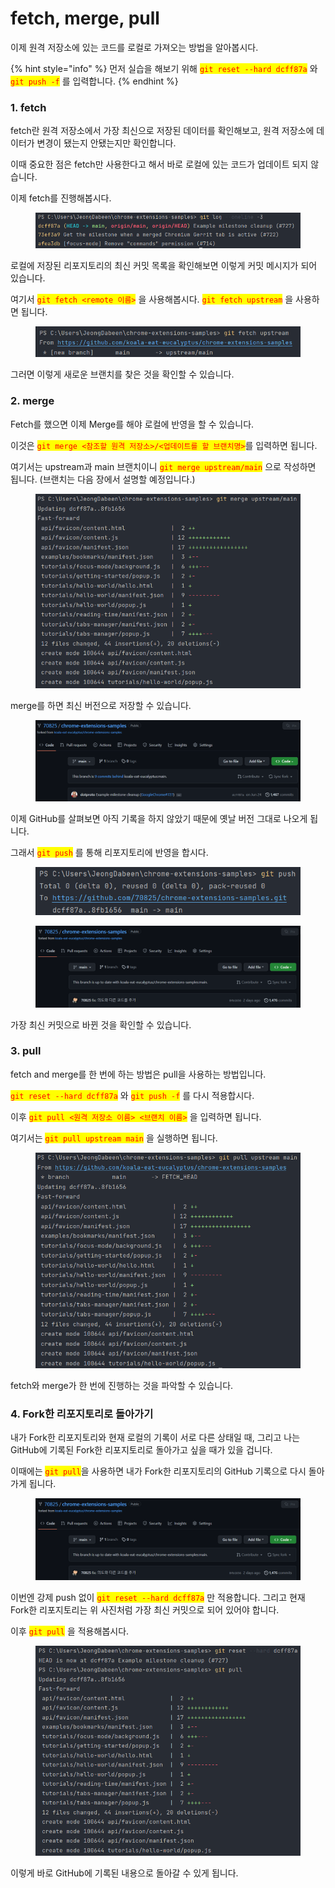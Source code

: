 # fetch, merge, pull

이제 원격 저장소에 있는 코드를 로컬로 가져오는 방법을 알아봅시다.

{% hint style="info" %}
먼저 실습을 해보기 위해 <mark style="color:red;">`git reset --hard dcff87a`</mark> 와 <mark style="color:red;">`git push -f`</mark> 를 입력합니다.
{% endhint %}



### 1. fetch

fetch란 원격 저장소에서 가장 최신으로 저장된 데이터를 확인해보고, 원격 저장소에 데이터가 변경이 됐는지 안됐는지만 확인합니다.

이때 중요한 점은 fetch만 사용한다고 해서 바로 로컬에 있는 코드가 업데이트 되지 않습니다.

이제 fetch를 진행해봅시다.

<figure><img src="../.gitbook/assets/image (9).png" alt=""><figcaption></figcaption></figure>

로컬에 저장된 리포지토리의 최신 커밋 목록을 확인해보면 이렇게 커밋 메시지가 되어 있습니다.

여기서 <mark style="color:red;">`git fetch <remote 이름>`</mark> 을 사용해봅시다. <mark style="color:red;">`git fetch upstream`</mark> 을 사용하면 됩니다.

<figure><img src="../.gitbook/assets/image (18).png" alt=""><figcaption></figcaption></figure>

그러면 이렇게 새로운 브랜치를 찾은 것을 확인할 수 있습니다.

### 2. merge

Fetch를 했으면 이제 Merge를 해야 로컬에 반영을 할 수 있습니다.

이것은 <mark style="color:red;">`git merge <참조할 원격 저장소>/<업데이트를 할 브랜치명>`</mark>를 입력하면 됩니다.

여기서는 upstream과 main 브랜치이니 <mark style="color:red;">`git merge upstream/main`</mark> 으로 작성하면 됩니다. (브랜치는 다음 장에서 설명할 예정입니다.)

<figure><img src="../.gitbook/assets/image (19).png" alt=""><figcaption></figcaption></figure>

merge를 하면 최신 버전으로 저장할 수 있습니다.

<figure><img src="../.gitbook/assets/image (20).png" alt=""><figcaption></figcaption></figure>

이제 GitHub를 살펴보면 아직 기록을 하지 않았기 때문에 옛날 버전 그대로 나오게 됩니다.

그래서 <mark style="color:red;">`git push`</mark> 를 통해 리포지토리에 반영을 합시다.

<figure><img src="../.gitbook/assets/image (4) (2).png" alt=""><figcaption></figcaption></figure>

<figure><img src="../.gitbook/assets/image (1) (1).png" alt=""><figcaption></figcaption></figure>

가장 최신 커밋으로 바뀐 것을 확인할 수 있습니다.

### 3. pull

fetch and merge를 한 번에 하는 방법은 pull을 사용하는 방법입니다.

<mark style="color:red;">`git reset --hard dcff87a`</mark> 와 <mark style="color:red;">`git push -f`</mark> 를 다시 적용합시다.

이후 <mark style="color:red;">`git pull <원격 저장소 이름> <브랜치 이름>`</mark> 을 입력하면 됩니다.

여기서는 <mark style="color:red;">`git pull upstream main`</mark> 을 실행하면 됩니다.

<figure><img src="../.gitbook/assets/image (2) (3).png" alt=""><figcaption></figcaption></figure>

fetch와 merge가 한 번에 진행하는 것을 파악할 수 있습니다.

### 4. Fork한 리포지토리로 돌아가기

내가 Fork한 리포지토리와 현재 로컬의 기록이 서로 다른 상태일 때, 그리고 나는 GitHub에 기록된 Fork한 리포지토리로 돌아가고 싶을 때가 있을 겁니다.

이때에는 <mark style="color:red;">`git pull`</mark>을 사용하면 내가 Fork한 리포지토리의 GitHub 기록으로 다시 돌아가게 됩니다.

<figure><img src="../.gitbook/assets/image (15).png" alt=""><figcaption></figcaption></figure>

이번엔 강제 push 없이 <mark style="color:red;">`git reset --hard dcff87a`</mark> 만 적용합니다. 그리고 현재 Fork한 리포지토리는 위 사진처럼 가장 최신 커밋으로 되어 있어야 합니다.

이후 <mark style="color:red;">`git pull`</mark> 을 적용해봅시다.

<figure><img src="../.gitbook/assets/image (6).png" alt=""><figcaption></figcaption></figure>

이렇게 바로 GitHub에 기록된 내용으로 돌아갈 수 있게 됩니다.

